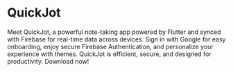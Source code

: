 # QuickJot
Meet QuickJot, a powerful note-taking app powered by Flutter and synced with Firebase for real-time data across devices. Sign in with Google for easy onboarding, enjoy secure Firebase Authentication, and personalize your experience with themes. QuickJot is efficient, secure, and designed for productivity. Download now!
